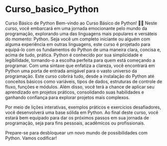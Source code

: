# Curso_basico_Python
 Curso Básico de Python
Bem-vindo ao Curso Básico de Python! 🐍✨
Neste curso, você embarcará em uma jornada emocionante pelo mundo da programação, explorando uma das linguagens mais populares e versáteis do momento: Python. Seja você um completo iniciante ou alguém com alguma experiência em outras linguagens, este curso é projetado para equipá-lo com os fundamentos do Python de uma maneira clara, concisa e, acima de tudo, prática.
Python é conhecido por sua simplicidade e legibilidade, tornando-o a escolha perfeita para quem está começando a programar. Com uma sintaxe que enfatiza a clareza, você encontrará em Python uma porta de entrada amigável para o vasto universo da programação. Este curso cobrirá tudo, desde a instalação do Python até conceitos básicos como variáveis, tipos de dados, estruturas de controle de fluxo, funções e módulos. Além disso, você terá a chance de aplicar seu aprendizado em projetos práticos, consolidando suas habilidades e ganhando confiança para explorar projetos mais complexos.

Por meio de lições interativas, exemplos práticos e exercícios desafiadores, você desenvolverá uma base sólida em Python. Ao final deste curso, você estará bem equipado para dar os próximos passos em sua jornada de programação, seja para fins pessoais, acadêmicos ou profissionais.

Prepare-se para desbloquear um novo mundo de possibilidades com Python. Vamos codificar!

